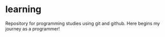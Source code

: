 # learning
Repository for programming studies using git and github. Here begins my journey as a programmer!
